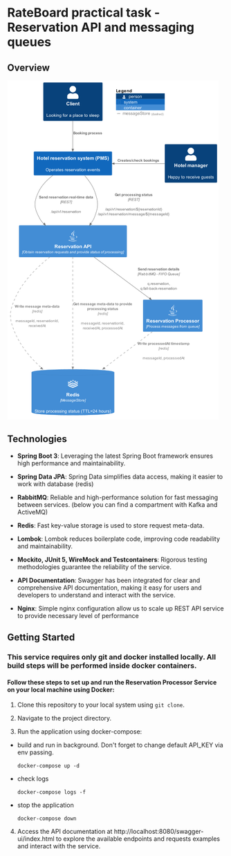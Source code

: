# RateBoard practical task - Reservation API and messaging queues
## Overview 

![ReservationProcessingScheme.png](puml/ReservationProcessingScheme.png)

## Technologies

- **Spring Boot 3**: Leveraging the latest Spring Boot framework ensures high performance and maintainability.

- **Spring Data JPA**: Spring Data simplifies data access, making it easier to work with database (redis)

- **RabbitMQ**: Reliable and high-performance solution for fast messaging between services. (below you can find a compartment with Kafka and ActiveMQ)

- **Redis**: Fast key-value storage is used to store request meta-data.

- **Lombok**: Lombok reduces boilerplate code, improving code readability and maintainability.

- **Mockito, JUnit 5, WireMock and Testcontainers**: Rigorous testing methodologies guarantee the reliability of the service.

- **API Documentation**: Swagger has been integrated for clear and comprehensive API documentation, making it easy for users and developers to understand and interact with the service.

- **Nginx**: Simple nginx configuration allow us to scale up REST API service to provide necessary level of performance
## Getting Started

### This service requires only git and docker installed locally. All build steps will be performed inside docker containers.
#### Follow these steps to set up and run the Reservation Processor Service on your local machine using Docker:

1. Clone this repository to your local system using `git clone`.

2. Navigate to the project directory.

3. Run the application using docker-compose:
- build and run in background. Don't forget to change default API_KEY via env passing.
   ```shell
   docker-compose up -d
   ```
- check logs
   ```shell
   docker-compose logs -f
   ```
- stop the application
   ```shell
   docker-compose down
   ```
4. Access the API documentation at http://localhost:8080/swagger-ui/index.html to explore the available endpoints and requests examples and interact with the service.
